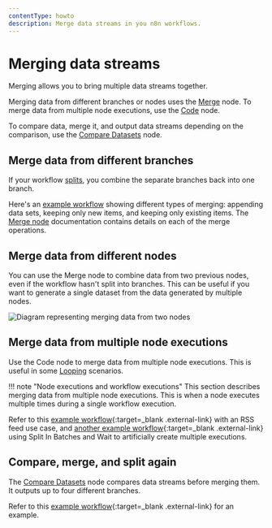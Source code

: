 ```yaml
---
contentType: howto
description: Merge data streams in you n8n workflows.
---
```


# Merging data streams

Merging allows you to bring multiple data streams together.

Merging data from different branches or nodes uses the [Merge](/integrations/builtin/core-nodes/n8n-nodes-base.merge/) node. To merge data from multiple node executions, use the [Code](/integrations/builtin/core-nodes/n8n-nodes-base.code/) node.

To compare data, merge it, and output data streams depending on the comparison, use the [Compare Datasets](/integrations/builtin/core-nodes/n8n-nodes-base.comparedatasets/) node.


## Merge data from different branches

If your workflow [splits](/flow-logic/splitting/), you combine the separate branches back into one branch.

Here's an [example workflow](https://n8n.io/workflows/1747-joining-different-datasets/) showing different types of merging: appending data sets, keeping only new items, and keeping only existing items. The [Merge node](/integrations/builtin/core-nodes/n8n-nodes-base.merge/) documentation contains details on each of the merge operations.


## Merge data from different nodes

You can use the Merge node to combine data from two previous nodes, even if the workflow hasn't split into branches. This can be useful if you want to generate a single dataset from the data generated by multiple nodes.

![Diagram representing merging data from two nodes](/_images/flow-logic/merging/merge-node-data.png)

## Merge data from multiple node executions

Use the Code node to merge data from multiple node executions. This is useful in some [Looping](/flow-logic/looping/) scenarios.

!!! note "Node executions and workflow executions"
	This section describes merging data from multiple node executions. This is when a node executes multiple times during a single workflow execution. 

Refer to this [example workflow](https://n8n.io/workflows/1160-merge-data-for-multiple-executions/){:target=_blank .external-link}  with an RSS feed use case, and [another example workflow](https://n8n.io/workflows/1814-merge-multiple-runs-into-one/){:target=_blank .external-link} using Split In Batches and Wait to artificially create multiple executions.

## Compare, merge, and split again

The [Compare Datasets](/integrations/builtin/core-nodes/n8n-nodes-base.comparedatasets/) node compares data streams before merging them. It outputs up to four different branches.

Refer to this [example workflow](https://n8n.io/workflows/1943-comparing-data-with-the-compare-datasets-node/){:target=_blank .external-link} for an example.
